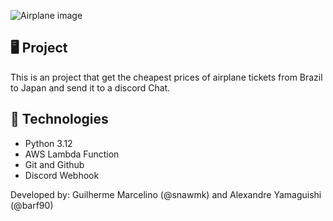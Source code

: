 ![Airplane image](/JapanFlight-RadarForDiscord/primeira-viagem-aviao-capa.jpg)

## 🖥️ Project
This is an project that get the cheapest prices of airplane tickets from Brazil to Japan and send it to a discord Chat.

## 🚀 Technologies

- Python 3.12
- AWS Lambda Function
- Git and Github
- Discord Webhook

Developed by: Guilherme Marcelino (@snawmk) and Alexandre Yamaguishi (@barf90)
